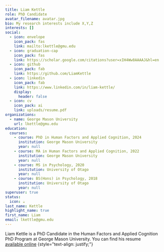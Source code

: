 ```yaml
---
title: Liam Kettle
role: PhD Candidate
avatar_filename: avatar.jpg
bio: My research interests include X,Y,Z
interests: []
social:
  - icon: envelope
    icon_pack: fas
    link: mailto:lkettle@gmu.edu
  - icon: graduation-cap
    icon_pack: fas
    link: https://scholar.google.com/citations?user=xIH4Ww8AAAAJ&hl=en
  - icon: github
    icon_pack: fab
    link: https://github.com/LiamKettle
  - icon: linkedin
    icon_pack: fab
    link: https://www.linkedin.com/in/liam-kettle/
    display:
      header: false
  - icon: cv
    icon_pack: ai
    link: uploads/resume.pdf
organizations:
  - name: George Mason University
    url: lkettle@gmu.edu
education:
  courses:
    - course: PhD in Human Factors and Applied Cognition, 2024
      institution: George Mason University
      year: null
    - course: MA in Human Factors and Applied Cognition, 2022
      institution: George Mason University
      year: null
    - course: MS in Psychology, 2020
      institution: University of Otago
      year: null
    - course: BS(Hons) in Psychology, 2018
      institution: University of Otago
      year: null
superuser: true
status:
  icon: ☕️
last_name: Kettle
highlight_name: true
first_name: Liam
email: lkettle@gmu.edu
---
```

Liam Kettle is a PhD Candidate in the Human Factors and Applied Cognition PhD Program at George Mason University. You can find his resume [available online](https://github.com/LiamKettle/resume/blob/main/cv.pdf)
{style="text-align: justify;"}
